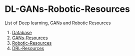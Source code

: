 # DL-GANs-Robotic-Resources
List of Deep learning, GANs and Robotic Resources


1. [Database](/Database.md)
2. [GANs-Resources](/GANs-Resources.md)
3. [Robotic-Resources](/Robotic-Resources.md)
4. [DRL-Resources](/DRL-Resources.md)
